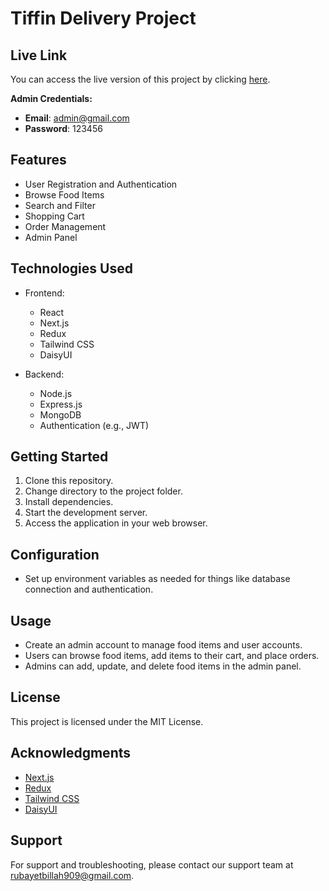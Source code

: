 # Tiffin Delivery Project

## Live Link

You can access the live version of this project by clicking [here](https://tiffin-frontend-next.vercel.app).

**Admin Credentials:**

- **Email**: admin@gmail.com
- **Password**: 123456

## Features

- User Registration and Authentication
- Browse Food Items
- Search and Filter
- Shopping Cart
- Order Management
- Admin Panel

## Technologies Used

- Frontend:

  - React
  - Next.js
  - Redux
  - Tailwind CSS
  - DaisyUI

- Backend:
  - Node.js
  - Express.js
  - MongoDB
  - Authentication (e.g., JWT)

## Getting Started

1. Clone this repository.
2. Change directory to the project folder.
3. Install dependencies.
4. Start the development server.
5. Access the application in your web browser.

## Configuration

- Set up environment variables as needed for things like database connection and authentication.

## Usage

- Create an admin account to manage food items and user accounts.
- Users can browse food items, add items to their cart, and place orders.
- Admins can add, update, and delete food items in the admin panel.

## License

This project is licensed under the MIT License.

## Acknowledgments

- [Next.js](https://nextjs.org/)
- [Redux](https://redux.js.org/)
- [Tailwind CSS](https://tailwindcss.com/)
- [DaisyUI](https://daisyui.com/)

## Support

For support and troubleshooting, please contact our support team at [rubayetbillah909@gmail.com](mailto:rubayetbillah909@gmail.com).
